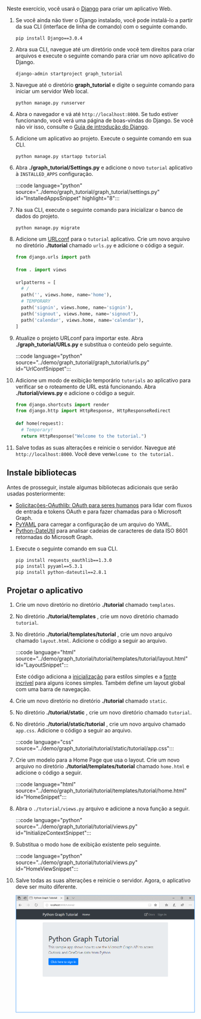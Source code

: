 <!-- markdownlint-disable MD002 MD041 -->

Neste exercício, você usará o [Django](https://www.djangoproject.com/) para criar um aplicativo Web.

1. Se você ainda não tiver o Django instalado, você pode instalá-lo a partir da sua CLI (interface de linha de comando) com o seguinte comando.

    ```Shell
    pip install Django==3.0.4
    ```

1. Abra sua CLI, navegue até um diretório onde você tem direitos para criar arquivos e execute o seguinte comando para criar um novo aplicativo do Django.

    ```Shell
    django-admin startproject graph_tutorial
    ```

1. Navegue até o diretório **graph_tutorial** e digite o seguinte comando para iniciar um servidor Web local.

    ```Shell
    python manage.py runserver
    ```

1. Abra o navegador e vá até `http://localhost:8000`. Se tudo estiver funcionando, você verá uma página de boas-vindas do Django. Se você não vir isso, consulte o [Guia de introdução do Django](https://www.djangoproject.com/start/).

1. Adicione um aplicativo ao projeto. Execute o seguinte comando em sua CLI.

    ```Shell
    python manage.py startapp tutorial
    ```

1. Abra **./graph_tutorial/Settings.py** e adicione o novo `tutorial` aplicativo à `INSTALLED_APPS` configuração.

    :::code language="python" source="../demo/graph_tutorial/graph_tutorial/settings.py" id="InstalledAppsSnippet" highlight="8":::

1. Na sua CLI, execute o seguinte comando para inicializar o banco de dados do projeto.

    ```Shell
    python manage.py migrate
    ```

1. Adicione um [URLconf](https://docs.djangoproject.com/en/3.0/topics/http/urls/) para o `tutorial` aplicativo. Crie um novo arquivo no diretório **./tutorial** chamado `urls.py` e adicione o código a seguir.

    ```python
    from django.urls import path

    from . import views

    urlpatterns = [
      # /
      path('', views.home, name='home'),
      # TEMPORARY
      path('signin', views.home, name='signin'),
      path('signout', views.home, name='signout'),
      path('calendar', views.home, name='calendar'),
    ]
    ```

1. Atualize o projeto URLconf para importar este. Abra **./graph_tutorial/URLs.py** e substitua o conteúdo pelo seguinte.

    :::code language="python" source="../demo/graph_tutorial/graph_tutorial/urls.py" id="UrlConfSnippet":::

1. Adicione um modo de exibição temporário `tutorials` ao aplicativo para verificar se o roteamento de URL está funcionando. Abra **./tutorial/views.py** e adicione o código a seguir.

    ```python
    from django.shortcuts import render
    from django.http import HttpResponse, HttpResponseRedirect

    def home(request):
      # Temporary!
      return HttpResponse("Welcome to the tutorial.")
    ```

1. Salve todas as suas alterações e reinicie o servidor. Navegue até `http://localhost:8000`. Você deve ver`Welcome to the tutorial.`

## <a name="install-libraries"></a>Instale bibliotecas

Antes de prosseguir, instale algumas bibliotecas adicionais que serão usadas posteriormente:

- [Solicitações-OAuthlib: OAuth para seres humanos](https://requests-oauthlib.readthedocs.io/en/latest/) para lidar com fluxos de entrada e tokens OAuth e para fazer chamadas para o Microsoft Graph.
- [PyYAML](https://pyyaml.org/wiki/PyYAMLDocumentation) para carregar a configuração de um arquivo do YAML.
- [Python-DateUtil](https://pypi.org/project/python-dateutil/) para analisar cadeias de caracteres de data ISO 8601 retornadas do Microsoft Graph.

1. Execute o seguinte comando em sua CLI.

    ```Shell
    pip install requests_oauthlib==1.3.0
    pip install pyyaml==5.3.1
    pip install python-dateutil==2.8.1
    ```

## <a name="design-the-app"></a>Projetar o aplicativo

1. Crie um novo diretório no diretório **./tutorial** chamado `templates`.

1. No diretório **./tutorial/templates** , crie um novo diretório chamado `tutorial`.

1. No diretório **./tutorial/templates/tutorial** , crie um novo arquivo chamado `layout.html`. Adicione o código a seguir ao arquivo.

    :::code language="html" source="../demo/graph_tutorial/tutorial/templates/tutorial/layout.html" id="LayoutSnippet":::

    Este código adiciona a [inicialização](http://getbootstrap.com/) para estilos simples e a [fonte incrível](https://fontawesome.com/) para alguns ícones simples. Também define um layout global com uma barra de navegação.

1. Crie um novo diretório no diretório **./tutorial** chamado `static`.

1. No diretório **./tutorial/static** , crie um novo diretório chamado `tutorial`.

1. No diretório **./tutorial/static/tutorial** , crie um novo arquivo chamado `app.css`. Adicione o código a seguir ao arquivo.

    :::code language="css" source="../demo/graph_tutorial/tutorial/static/tutorial/app.css":::

1. Crie um modelo para a Home Page que usa o layout. Crie um novo arquivo no diretório **./tutorial/templates/tutorial** chamado `home.html` e adicione o código a seguir.

    :::code language="html" source="../demo/graph_tutorial/tutorial/templates/tutorial/home.html" id="HomeSnippet":::

1. Abra o `./tutorial/views.py` arquivo e adicione a nova função a seguir.

    :::code language="python" source="../demo/graph_tutorial/tutorial/views.py" id="InitializeContextSnippet":::

1. Substitua o modo `home` de exibição existente pelo seguinte.

    :::code language="python" source="../demo/graph_tutorial/tutorial/views.py" id="HomeViewSnippet":::

1. Salve todas as suas alterações e reinicie o servidor. Agora, o aplicativo deve ser muito diferente.

    ![Uma captura de tela da página inicial reprojetada](./images/create-app-01.png)
